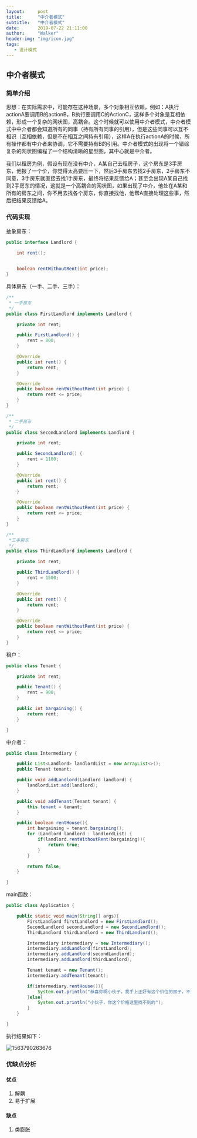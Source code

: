 ```yaml
---
layout:     post
title:      "中介者模式"
subtitle:   "中介者模式"
date:       2019-07-22 21:11:00
author:     "Walker"
header-img: "img/icon.jpg"
tags:
   - 设计模式
---
```


## 中介者模式

### 简单介绍

思想：在实际需求中，可能存在这种场景，多个对象相互依赖，例如：A执行actionA要调用B的actionB，B执行要调用C的ActionC，这样多个对象是互相依赖，形成一个复杂的网状图，高耦合。这个时候就可以使用中介者模式，中介者模式中中介者都会知道所有的同事（持有所有同事的引用），但是这些同事可以互不相识（互相依赖，但是不在相互之间持有引用），这样A在执行actionA的时候，所有操作都有中介者来协调，它不需要持有B的引用。中介者模式的出现将一个错综复杂的网状图编程了一个结构清晰的星型图，其中心就是中介者。

我们以租房为例，假设有现在没有中介，A某自己去租房子，这个房东是3手房东，他报了一个价，你觉得太高要压一下，然后3手房东去找2手房东，2手房东不同意，3手房东就直接去找1手房东，最终将结果反馈给A；甚至会出现A某自己找到2手房东的情况，这就是一个高耦合的网状图，如果出现了中介，他处在A某和所有的房东之间，你不用去找各个房东，你直接找他，他帮A直接处理这些事，然后把结果反馈给A。



### 代码实现

抽象房东：

```java
public interface Landlord {

    int rent();
   

    boolean rentWithoutRent(int price);
}
```

具体房东（一手、二手、三手）：

```java
/**
 * 一手房东
 */
public class FirstLandlord implements Landlord {

    private int rent;

    public FirstLandlord() {
        rent = 800;
    }

    @Override
    public int rent() {
        return rent;
    }

    @Override
    public boolean rentWithoutRent(int price) {
        return rent <= price;
    }
}

/**
 * 二手房东
 */
public class SecondLandlord implements Landlord {

    private int rent;

    public SecondLandlord() {
        rent = 1100;
    }

    @Override
    public int rent() {
        return rent;
    }

    @Override
    public boolean rentWithoutRent(int price) {
        return rent <= price;
    }
}

/**
 *三手房东
 */
public class ThirdLandlord implements Landlord {

    private int rent;

    public ThirdLandlord() {
        rent = 1500;
    }

    @Override
    public int rent() {
        return rent;
    }

    @Override
    public boolean rentWithoutRent(int price) {
        return rent <= price;
    }
}
```

租户：

```java
public class Tenant {

    private int rent;

    public Tenant() {
        rent = 900;
    }

    public int bargaining() {
        return rent;
    }

}
```

中介者：

```java
public class Intermediary {

    public List<Landlord> landlordList = new ArrayList<>();
    public Tenant tenant;

    public void addLandlord(Landlord landlord) {
        landlordList.add(landlord);
    }

    public void addTenant(Tenant tenant) {
        this.tenant = tenant;
    }

    public boolean rentHouse(){
        int bargaining = tenant.bargaining();
        for (Landlord landlord : landlordList) {
            if(landlord.rentWithoutRent(bargaining)){
                return true;
            }
        }

        return false;
    }

}
```

main函数：

```java
public class Application {

    public static void main(String[] args){
        FirstLandlord firstLandlord = new FirstLandlord();
        SecondLandlord secondLandlord = new SecondLandlord();
        ThirdLandlord thirdLandlord = new ThirdLandlord();

        Intermediary intermediary = new Intermediary();
        intermediary.addLandlord(firstLandlord);
        intermediary.addLandlord(secondLandlord);
        intermediary.addLandlord(thirdLandlord);

        Tenant tenant = new Tenant();
        intermediary.addTenant(tenant);

        if(intermediary.rentHouse()){
            System.out.println("恭喜你啊小伙子，我手上正好有这个价位的房子，不过中介费。。。");
        }else{
            System.out.println("小伙子，你这个价格这里找不到的");
        }
    }

}
```

执行结果如下：

![1563790263676](C:\Users\lenovo-E42\AppData\Roaming\Typora\typora-user-images\1563790263676.png)



### 优缺点分析

#### 优点

1. 解耦
2. 易于扩展

#### 缺点

1. 类膨胀